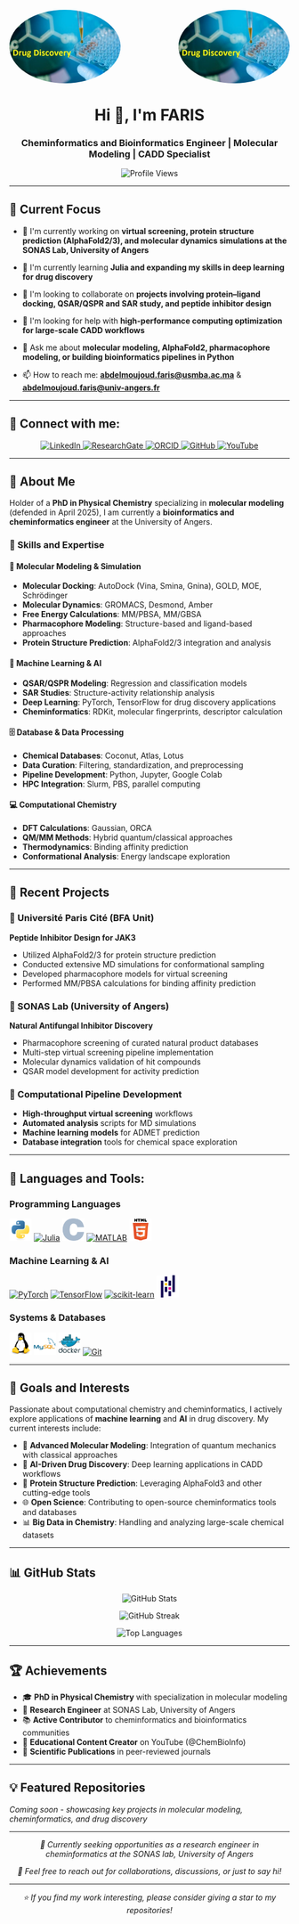 <p align="center">
  
<p>
  <img src="https://github.com/AbdelmoujoudFaris/ChemBio/blob/main/1520236556533.jpg?raw=true" alt="Profile Image" width="200" style="border-radius: 50%; float: left;"/>
  <img src="https://github.com/AbdelmoujoudFaris/ChemBio/blob/main/1520236556533.jpg?raw=true" alt="Profile Image" width="200" style="border-radius: 50%; float: right;"/>
</p>
<div style="clear: both;"></div>


<h1 align="center">Hi 👋, I'm FARIS</h1>
<h3 align="center">Cheminformatics and Bioinformatics Engineer | Molecular Modeling | CADD Specialist</h3>

<p align="center">
  <img src="https://komarev.com/ghpvc/?username=AbdelmoujoudFaris&label=Profile%20views&color=0e75b6&style=flat" alt="Profile Views" />
</p>

---

## 🔬 Current Focus

- 🔭 I'm currently working on **virtual screening, protein structure prediction (AlphaFold2/3), and molecular dynamics simulations at the SONAS Lab, University of Angers**

- 🌱 I'm currently learning **Julia and expanding my skills in deep learning for drug discovery**

- 👯 I'm looking to collaborate on **projects involving protein–ligand docking, QSAR/QSPR and SAR study, and peptide inhibitor design**

- 🤝 I'm looking for help with **high-performance computing optimization for large-scale CADD workflows**

- 💬 Ask me about **molecular modeling, AlphaFold2, pharmacophore modeling, or building bioinformatics pipelines in Python**

- 📫 How to reach me: **abdelmoujoud.faris@usmba.ac.ma** & **abdelmoujoud.faris@univ-angers.fr**

---

## 🔗 Connect with me:

<p align="center">
  <a href="https://www.linkedin.com/in/faris-a-69b0ab1a7/" target="_blank">
    <img src="https://img.shields.io/badge/LinkedIn-0077B5?style=for-the-badge&logo=linkedin&logoColor=white" alt="LinkedIn"/>
  </a>
  <a href="https://www.researchgate.net/profile/Abdelmoujoud-Faris?ev=hdr_xprf" target="_blank">
    <img src="https://img.shields.io/badge/ResearchGate-00CCBB?style=for-the-badge&logo=ResearchGate&logoColor=white" alt="ResearchGate"/>
  </a>
  <a href="https://orcid.org/0000-0003-4497-5013" target="_blank">
    <img src="https://img.shields.io/badge/ORCID-A6CE39?style=for-the-badge&logo=orcid&logoColor=white" alt="ORCID"/>
  </a>
  <a href="https://github.com/AbdelmoujoudFaris" target="_blank">
    <img src="https://img.shields.io/badge/GitHub-100000?style=for-the-badge&logo=github&logoColor=white" alt="GitHub"/>
  </a>
  <a href="https://www.youtube.com/@ChemBioInfo/playlists" target="_blank">
    <img src="https://img.shields.io/badge/YouTube-FF0000?style=for-the-badge&logo=youtube&logoColor=white" alt="YouTube"/>
  </a>
</p>

---

## 🧪 About Me

Holder of a **PhD in Physical Chemistry** specializing in **molecular modeling** (defended in April 2025), I am currently a **bioinformatics and cheminformatics engineer** at the University of Angers.

### 💼 Skills and Expertise

#### 🧬 Molecular Modeling & Simulation
- **Molecular Docking**: AutoDock (Vina, Smina, Gnina), GOLD, MOE, Schrödinger
- **Molecular Dynamics**: GROMACS, Desmond, Amber
- **Free Energy Calculations**: MM/PBSA, MM/GBSA
- **Pharmacophore Modeling**: Structure-based and ligand-based approaches
- **Protein Structure Prediction**: AlphaFold2/3 integration and analysis

#### 🤖 Machine Learning & AI
- **QSAR/QSPR Modeling**: Regression and classification models
- **SAR Studies**: Structure-activity relationship analysis
- **Deep Learning**: PyTorch, TensorFlow for drug discovery applications
- **Cheminformatics**: RDKit, molecular fingerprints, descriptor calculation

#### 🗄️ Database & Data Processing
- **Chemical Databases**: Coconut, Atlas, Lotus
- **Data Curation**: Filtering, standardization, and preprocessing
- **Pipeline Development**: Python, Jupyter, Google Colab
- **HPC Integration**: Slurm, PBS, parallel computing

#### 💻 Computational Chemistry
- **DFT Calculations**: Gaussian, ORCA
- **QM/MM Methods**: Hybrid quantum/classical approaches
- **Thermodynamics**: Binding affinity prediction
- **Conformational Analysis**: Energy landscape exploration

---

## 🚀 Recent Projects

### 🔬 Université Paris Cité (BFA Unit)
**Peptide Inhibitor Design for JAK3**
- Utilized AlphaFold2/3 for protein structure prediction
- Conducted extensive MD simulations for conformational sampling
- Developed pharmacophore models for virtual screening
- Performed MM/PBSA calculations for binding affinity prediction

### 🍄 SONAS Lab (University of Angers)
**Natural Antifungal Inhibitor Discovery**
- Pharmacophore screening of curated natural product databases
- Multi-step virtual screening pipeline implementation
- Molecular dynamics validation of hit compounds
- QSAR model development for activity prediction

### 🧪 Computational Pipeline Development
- **High-throughput virtual screening** workflows
- **Automated analysis** scripts for MD simulations
- **Machine learning models** for ADMET prediction
- **Database integration** tools for chemical space exploration

---

## 🧰 Languages and Tools:

### Programming Languages
<p align="left">
  <a href="https://www.python.org" target="_blank"><img src="https://raw.githubusercontent.com/devicons/devicon/master/icons/python/python-original.svg" alt="Python" width="40" height="40"/></a>
  <a href="https://julialang.org/" target="_blank"><img src="https://upload.wikimedia.org/wikipedia/commons/1/1f/Julia_Programming_Language_Logo.svg" alt="Julia" width="40" height="40"/></a>
  <a href="https://www.cprogramming.com/" target="_blank"><img src="https://raw.githubusercontent.com/devicons/devicon/master/icons/c/c-original.svg" alt="C" width="40" height="40"/></a>
  <a href="https://www.mathworks.com/" target="_blank"><img src="https://upload.wikimedia.org/wikipedia/commons/2/21/Matlab_Logo.png" alt="MATLAB" width="40" height="40"/></a>
  <a href="https://www.w3.org/html/" target="_blank"><img src="https://raw.githubusercontent.com/devicons/devicon/master/icons/html5/html5-original-wordmark.svg" alt="HTML5" width="40" height="40"/></a>
</p>

### Machine Learning & AI
<p align="left">
  <a href="https://pytorch.org/" target="_blank"><img src="https://www.vectorlogo.zone/logos/pytorch/pytorch-icon.svg" alt="PyTorch" width="40" height="40"/></a>
  <a href="https://www.tensorflow.org" target="_blank"><img src="https://www.vectorlogo.zone/logos/tensorflow/tensorflow-icon.svg" alt="TensorFlow" width="40" height="40"/></a>
  <a href="https://scikit-learn.org/" target="_blank"><img src="https://upload.wikimedia.org/wikipedia/commons/0/05/Scikit_learn_logo_small.svg" alt="scikit-learn" width="40" height="40"/></a>
  <a href="https://pandas.pydata.org/" target="_blank"><img src="https://raw.githubusercontent.com/devicons/devicon/2ae2a900d2f041da66e950e4d48052658d850630/icons/pandas/pandas-original.svg" alt="pandas" width="40" height="40"/></a>
</p>

### Systems & Databases
<p align="left">
  <a href="https://www.linux.org/" target="_blank"><img src="https://raw.githubusercontent.com/devicons/devicon/master/icons/linux/linux-original.svg" alt="Linux" width="40" height="40"/></a>
  <a href="https://www.mysql.com/" target="_blank"><img src="https://raw.githubusercontent.com/devicons/devicon/master/icons/mysql/mysql-original-wordmark.svg" alt="MySQL" width="40" height="40"/></a>
  <a href="https://www.docker.com/" target="_blank"><img src="https://raw.githubusercontent.com/devicons/devicon/master/icons/docker/docker-original-wordmark.svg" alt="Docker" width="40" height="40"/></a>
  <a href="https://git-scm.com/" target="_blank"><img src="https://www.vectorlogo.zone/logos/git-scm/git-scm-icon.svg" alt="Git" width="40" height="40"/></a>
</p>

---

## 🎯 Goals and Interests

Passionate about computational chemistry and cheminformatics, I actively explore applications of **machine learning** and **AI** in drug discovery. My current interests include:

- 🔬 **Advanced Molecular Modeling**: Integration of quantum mechanics with classical approaches
- 🤖 **AI-Driven Drug Discovery**: Deep learning applications in CADD workflows
- 🧬 **Protein Structure Prediction**: Leveraging AlphaFold3 and other cutting-edge tools
- 🌐 **Open Science**: Contributing to open-source cheminformatics tools and databases
- 📊 **Big Data in Chemistry**: Handling and analyzing large-scale chemical datasets

---

## 📊 GitHub Stats

<p align="center">
  <img src="https://github-readme-stats.vercel.app/api?username=AbdelmoujoudFaris&show_icons=true&theme=radical" alt="GitHub Stats" />
</p>

<p align="center">
  <img src="https://github-readme-streak-stats.herokuapp.com/?user=AbdelmoujoudFaris&theme=radical" alt="GitHub Streak" />
</p>

<p align="center">
  <img src="https://github-readme-stats.vercel.app/api/top-langs/?username=AbdelmoujoudFaris&layout=compact&theme=radical" alt="Top Languages" />
</p>

---

## 🏆 Achievements

- 🎓 **PhD in Physical Chemistry** with specialization in molecular modeling
- 🔬 **Research Engineer** at SONAS Lab, University of Angers
- 📚 **Active Contributor** to cheminformatics and bioinformatics communities
- 🎥 **Educational Content Creator** on YouTube (@ChemBioInfo)
- 📝 **Scientific Publications** in peer-reviewed journals

---

## 💡 Featured Repositories

*Coming soon - showcasing key projects in molecular modeling, cheminformatics, and drug discovery*

---

<p align="center">
  <i>📍 Currently seeking opportunities as a research engineer in cheminformatics at the SONAS lab, University of Angers</i>
</p>

<p align="center">
  <i>💬 Feel free to reach out for collaborations, discussions, or just to say hi!</i>
</p>

---

<p align="center">
  <i>⭐ If you find my work interesting, please consider giving a star to my repositories!</i>
</p>
